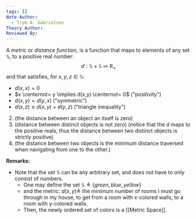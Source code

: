 ```yaml
---
tags: []
Note Author:
  - Trym A. Gabrielsen
Theory Author: 
Reviewed By:
---
```

A *metric*  or *distance function*, is a function that maps to elements of any set $\mathbb{S}$, to a positive real number:
$$d:\mathbb{S} \times \mathbb{S}\mapsto \mathbb{R}_{+}$$
and that satisfies, for $x,y,z \in \mathbb{S}$:
- $d(x,x) = 0$   
- $x \centernot= y \implies d(x,y) \centernot= 0$    ("positivity")
- $d(x,y) = d(y,x)$   ("symmetric")
- $d(x,z) \leq d(x,y) + d(y,z)$  ("triangle inequality")


2) (the distance between an object an itself is zero)
3)  (distance between distinct objects is not zero)
	(notice that the $d$ maps to the positive reals, thus the distance between two distinct objects is strictly positive)
4) (the distance between two objects is the minimum distance traversed when navigating from one to the other.)

**Remarks:**
- Note that the set $\mathbb{S}$ can be any arbitrary set, and does not have to only consist of numbers. 
	- One may define the set $\mathbb{S} \triangleq \{green, blue, yellow\}$
	- and the metric: $d(x,y) \triangleq$ the minimum number of rooms I must go through in my house, to get from a room with x-colored walls, to a room with y-colored walls.
	- Then,  the newly ordered set of colors is a [[Metric Space]].
